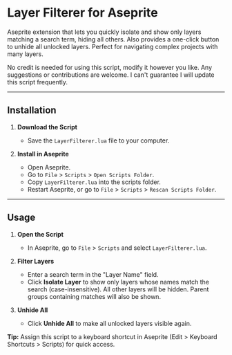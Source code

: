 # Layer Filterer for Aseprite

Aseprite extension that lets you quickly isolate and show only layers matching a search term, hiding all others. Also provides a one-click button to unhide all unlocked layers. Perfect for navigating complex projects with many layers.

No credit is needed for using this script, modify it however you like. Any suggestions or contributions are welcome. I can't guarantee I will update this script frequently.

---

## Installation

1. **Download the Script**
   - Save the `LayerFilterer.lua` file to your computer.

2. **Install in Aseprite**
   - Open Aseprite.
   - Go to `File` > `Scripts` > `Open Scripts Folder`.
   - Copy `LayerFilterer.lua` into the scripts folder.
   - Restart Aseprite, or go to `File` > `Scripts` > `Rescan Scripts Folder`.

---

## Usage

1. **Open the Script**
   - In Aseprite, go to `File` > `Scripts` and select `LayerFilterer.lua`.

2. **Filter Layers**
   - Enter a search term in the "Layer Name" field.
   - Click **Isolate Layer** to show only layers whose names match the search (case-insensitive). All other layers will be hidden. Parent groups containing matches will also be shown.

3. **Unhide All**
   - Click **Unhide All** to make all unlocked layers visible again.

**Tip:** Assign this script to a keyboard shortcut in Aseprite (Edit > Keyboard Shortcuts > Scripts) for quick access.
